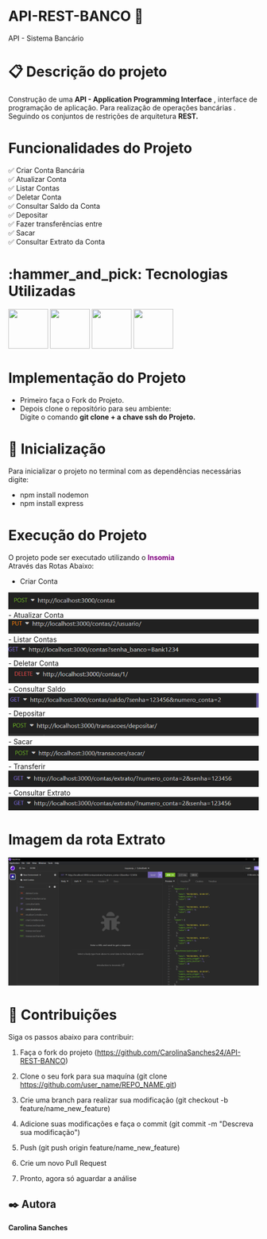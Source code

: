 # API-REST-BANCO 🏦 
API - Sistema Bancário
# 📋 Descrição do projeto 
Construção de uma  <strong>API - Application Programming Interface</strong> ,  interface de programação de aplicação.
Para realização de operações bancárias . Seguindo os conjuntos de restrições de arquitetura <strong>REST.</strong>
# Funcionalidades do Projeto 
✅ Criar Conta Bancária<br>
✅ Atualizar Conta <br>
✅ Listar Contas <br>
✅ Deletar Conta<br>
✅ Consultar Saldo da Conta<br>
✅ Depositar<br>
✅ Fazer transferências entre <br>
✅ Sacar<br>
✅ Consultar Extrato da Conta <br>
<h1>:hammer_and_pick: Tecnologias Utilizadas</h1>
<img src="https://user-images.githubusercontent.com/25181517/183568594-85e280a7-0d7e-4d1a-9028-c8c2209e073c.png " width="80px" height="80px">
<img src = "https://user-images.githubusercontent.com/25181517/192107858-fe19f043-c502-4009-8c47-476fc89718ad.png" width="80px" height="80px">
<img src = "https://user-images.githubusercontent.com/25181517/192107854-765620d7-f909-4953-a6da-36e1ef69eea6.png"  width="80px" height="80px">
<img src = "https://user-images.githubusercontent.com/25181517/192108891-d86b6220-e232-423a-bf5f-90903e6887c3.png"  width="80px" height="80px">

# Implementação do Projeto
- Primeiro faça o Fork do Projeto.
- Depois clone o repositório para seu ambiente:<br>
  Digite o comando <strong>git clone + a chave ssh do Projeto.</strong>
# 🚀 Inicialização 
Para inicializar o projeto no terminal com as dependências necessárias digite:
- npm install nodemon
- npm install express

# Execução do Projeto 

  O projeto pode ser executado utilizando o <strong style ="color:purple">Insomia</strong>
  <br> Através das Rotas Abaixo:
  - Criar Conta 
  <img src = "./src/img/rotaCriarConta.png">
  - Atualizar Conta
  <img src="./src/img/rotaAtualizarConta.png">
  - Listar Contas
  <img src="./src/img/rotaListarContas.png">
  - Deletar Conta
  <img src= "./src/img/rotaDeletarConta.png">
  - Consultar Saldo
  <img src="./src/img/rotaconsultarsaldo.png">
  - Depositar
    <img src="./src/img/rotaDepositar.png">
  - Sacar
    <img src="./src/img/rotaSacar.png">
  - Transferir
    <img src="./src/img/rotaTransferir.png">
  - Consultar Extrato
    <img src = "./src/img/rotaExtrato.png">

# Imagem da rota Extrato
<img src="./src/img/api.png">
<h1> 🤝 Contribuições</h1>
 Siga os passos abaixo para contribuir:

1. Faça o fork do projeto (https://github.com/CarolinaSanches24/API-REST-BANCO)

2. Clone o seu fork para sua maquína (git clone https://github.com/user_name/REPO_NAME.git)

3. Crie uma branch para realizar sua modificação (git checkout -b feature/name_new_feature)

4. Adicione suas modificações e faça o commit (git commit -m "Descreva sua modificação")

5. Push (git push origin feature/name_new_feature)

6. Crie um novo Pull Request

7. Pronto, agora só aguardar a análise
<h2>✒️ Autora</h2>
<strong>Carolina Sanches</strong>

